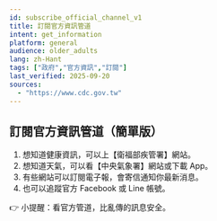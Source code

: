 ```yaml
---
id: subscribe_official_channel_v1
title: 訂閱官方資訊管道
intent: get_information
platform: general
audience: older_adults
lang: zh-Hant
tags: ["政府","官方資訊","訂閱"]
last_verified: 2025-09-20
sources:
  - "https://www.cdc.gov.tw"
---
```


## 訂閱官方資訊管道（簡單版）

1. 想知道健康資訊，可以上【衛福部疾管署】網站。  
2. 想知道天氣，可以看【中央氣象署】網站或下載 App。  
3. 有些網站可以訂閱電子報，會寄信通知你最新消息。  
4. 也可以追蹤官方 Facebook 或 Line 帳號。  

👉 小提醒：看官方管道，比亂傳的訊息安全。
